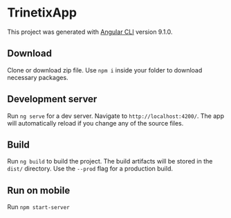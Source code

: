 # TrinetixApp

This project was generated with [Angular CLI](https://github.com/angular/angular-cli) version 9.1.0.

## Download

Clone or download zip file. Use `npm i` inside your folder to download necessary packages.

##

## Development server

Run `ng serve` for a dev server. Navigate to `http://localhost:4200/`. The app will automatically reload if you change any of the source files.



## Build

Run `ng build` to build the project. The build artifacts will be stored in the `dist/` directory. Use the `--prod` flag for a production build.


## Run on mobile

Run `npm start-server`